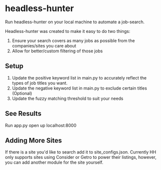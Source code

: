 # headless-hunter
Run headless-hunter on your local machine to automate a job-search.  

Headless-hunter was created to make it easy to do two things:
1. Ensure your search covers as many jobs as possible from the companies/sites you care about
2. Allow for better/custom filtering of those jobs

## Setup
1. Update the positive keyword list in main.py to accurately reflect the types of job titles you want.
2. Update the negative keyword list in main.py to exclude certain titles (Optional)
3. Update the fuzzy matching threshold to suit your needs

## See Results
Run app.py open up localhost:8000

## Adding More Sites
If there is a site you'd like to search add it to site_configs.json.  Currently HH only supports sites using Consider or Getro to power their listings, however, you can add another module for the site yourself.

